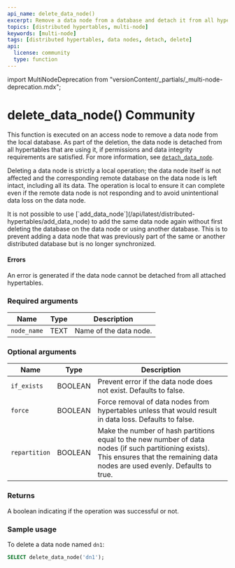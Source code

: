 ```yaml
---
api_name: delete_data_node()
excerpt: Remove a data node from a database and detach it from all hypertables
topics: [distributed hypertables, multi-node]
keywords: [multi-node]
tags: [distributed hypertables, data nodes, detach, delete]
api:
  license: community
  type: function
---
```


import MultiNodeDeprecation from "versionContent/_partials/_multi-node-deprecation.mdx";

<MultiNodeDeprecation />

# delete_data_node() <Tag type="community">Community</Tag>

This function is executed on an access node to remove a data
node from the local database. As part of the deletion, the data node
is detached from all hypertables that are using it, if permissions
and data integrity requirements are satisfied. For more information,
see [`detach_data_node`][detach_data_node].

Deleting a data node is strictly a local operation; the data
node itself is not affected and the corresponding remote database
on the data node is left intact, including all its data. The
operation is local to ensure it can complete even if the remote
data node is not responding and to avoid unintentional data loss on
the data node.

<Highlight type="note">
It is not possible to use
[`add_data_node`](/api/latest/distributed-hypertables/add_data_node) to add the
same data node again without first deleting the database on the data
node or using another database. This is to prevent adding a data node
that was previously part of the same or another distributed database
but is no longer synchronized.
</Highlight>

#### Errors

An error is generated if the data node cannot be detached from
all attached hypertables.

### Required arguments

|Name|Type|Description|
|---|---|---|
| `node_name` | TEXT | Name of the data node. |

### Optional arguments

|Name|Type|Description|
|---|---|---|
| `if_exists`   | BOOLEAN | Prevent error if the data node does not exist. Defaults to false. |
| `force`       | BOOLEAN | Force removal of data nodes from hypertables unless that would result in data loss. Defaults to false. |
| `repartition` | BOOLEAN | Make the number of hash partitions equal to the new number of data nodes (if such partitioning exists). This ensures that the remaining data nodes are used evenly. Defaults to true. |

### Returns

A boolean indicating if the operation was successful or not.

### Sample usage

To delete a data node named `dn1`:

```sql
SELECT delete_data_node('dn1');
```

[detach_data_node]: /api/:currentVersion:/distributed-hypertables/detach_data_node
